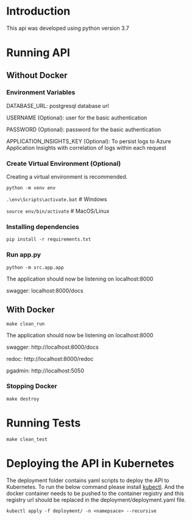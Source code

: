 # Introduction 
This api was developed using python version 3.7

# Running API

## Without Docker

### Environment Variables
DATABASE_URL: postgresql database url

USERNAME (Optional): user for the basic authentication

PASSWORD (Optional): password for the basic authentication

APPLICATION_INSIGHTS_KEY (Optional): To persist logs to Azure Application Insights
with correlation of logs within each request

### Create Virtual Environment (Optional)
Creating a virtual environment is recommended.

`python -m venv env`

`.\env\Scripts\activate.bat` # Windows

`source env/bin/activate` # MacOS/Linux

### Installing dependencies
`pip install -r requirements.txt`

### Run app.py
`python -m src.app.app`

The application should now be listening on localhost:8000

swagger: localhost:8000/docs


## With Docker
`make clean_run`

The application should now be listening on localhost:8000

swagger: http://localhost:8000/docs

redoc: http://localhost:8000/redoc

pgadmin: http://localhost:5050

### Stopping Docker
`make destroy`

# Running Tests
`make clean_test`

# Deploying the API in Kubernetes
The deployment folder contains yaml scripts to deploy the API to Kubernetes. To run the below
command please install [kubectl](https://kubernetes.io/docs/tasks/tools/#kubectl). And the docker container
needs to be pushed to the container registry and this registry url should be replaced in the
deployment/deployment.yaml file.

`kubectl apply -f deployment/ -n <namepsace> --recursive`
